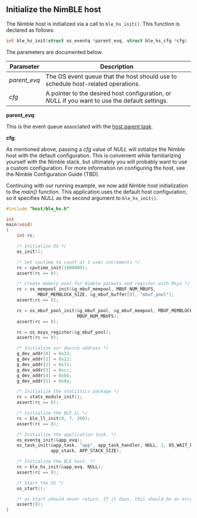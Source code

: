 ## Initialize the NimBLE host

The Nimble host is initialized via a call to `ble_hs_init()`.  This function is declared as follows:

```c
int ble_hs_init(struct os_eventq *parent_evq, struct ble_hs_cfg *cfg)
```

The parameters are documented below.

| **Parameter** | **Description** |
| ------------- | --------------- |
| *parent_evq*  | The OS event queue that the host should use to schedule host-related operations. |
| *cfg*         | A pointer to the desired host configuration, or *NULL* if you want to use the default settings. |

**parent_evq**:

This is the event queue associated with the [host parent task](#ble_parent_ini).

**cfg**:

As mentioned above, passing a *cfg* value of *NULL* will initialize the Nimble
host with the default configuration.  This is convenient while familiarizing
yourself with the Nimble stack, but ultimately you will probably want to use a
custom configuration.  For more information on configuring the host, see the
Nimble Configuration Guide (TBD).

Continuing with our running example, we now add Nimble host initialization to
the *main()* function.  This application uses the default host configuration,
so it specifies *NULL* as the second argument to `ble_hs_init()`.

```c hl_lines="1 48 49 50"
#include "host/ble_hs.h"

int
main(void)
{
	int rc;

    /* Initialize OS */
    os_init();

    /* Set cputime to count at 1 usec increments */
    rc = cputime_init(1000000);
    assert(rc == 0);

    /* Create memory pool for Nimble packets and register with Msys */
    rc = os_mempool_init(&g_mbuf_mempool, MBUF_NUM_MBUFS,
            MBUF_MEMBLOCK_SIZE, &g_mbuf_buffer[0], "mbuf_pool");
    assert(rc == 0);

    rc = os_mbuf_pool_init(&g_mbuf_pool, &g_mbuf_mempool, MBUF_MEMBLOCK_SIZE,
                           MBUF_NUM_MBUFS);
    assert(rc == 0);

    rc = os_msys_register(&g_mbuf_pool);
    assert(rc == 0);

    /* Initialize our device address */
    g_dev_addr[0] = 0x33;
    g_dev_addr[1] = 0x22;
    g_dev_addr[2] = 0x11;
    g_dev_addr[3] = 0xcc;
    g_dev_addr[4] = 0xbb;
    g_dev_addr[5] = 0x0a;

	/* Initialize the statistics package */
    rc = stats_module_init();
    assert(rc == 0);

    /* Initialize the BLE LL */
    rc = ble_ll_init(0, 7, 260);
    assert(rc == 0);

    /* Initialize the application task. */
    os_eventq_init(&app_evq);
    os_task_init(&app_task, "app", app_task_handler, NULL, 1, OS_WAIT_FOREVER,
                 app_stack, APP_STACK_SIZE);

    /* Initialize the BLE host. */
    rc = ble_hs_init(&app_evq, NULL);
    assert(rc == 0);

    /* Start the OS */
    os_start();

    /* os start should never return. If it does, this should be an error */
    assert(0);
}
```

<br>

